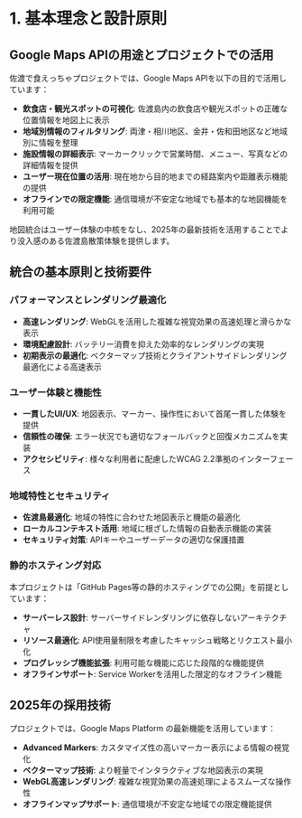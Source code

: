 # 1. 基本理念と設計原則

## Google Maps APIの用途とプロジェクトでの活用

佐渡で食えっちゃプロジェクトでは、Google Maps APIを以下の目的で活用しています：

- **飲食店・観光スポットの可視化**: 佐渡島内の飲食店や観光スポットの正確な位置情報を地図上に表示
- **地域別情報のフィルタリング**: 両津・相川地区、金井・佐和田地区など地域別に情報を整理
- **施設情報の詳細表示**: マーカークリックで営業時間、メニュー、写真などの詳細情報を提供
- **ユーザー現在位置の活用**: 現在地から目的地までの経路案内や距離表示機能の提供
- **オフラインでの限定機能**: 通信環境が不安定な地域でも基本的な地図機能を利用可能

地図統合はユーザー体験の中核をなし、2025年の最新技術を活用することでより没入感のある佐渡島散策体験を提供します。

## 統合の基本原則と技術要件

### パフォーマンスとレンダリング最適化

- **高速レンダリング**: WebGLを活用した複雑な視覚効果の高速処理と滑らかな表示
- **環境配慮設計**: バッテリー消費を抑えた効率的なレンダリングの実現
- **初期表示の最適化**: ベクターマップ技術とクライアントサイドレンダリング最適化による高速表示

### ユーザー体験と機能性

- **一貫したUI/UX**: 地図表示、マーカー、操作性において首尾一貫した体験を提供
- **信頼性の確保**: エラー状況でも適切なフォールバックと回復メカニズムを実装
- **アクセシビリティ**: 様々な利用者に配慮したWCAG 2.2準拠のインターフェース

### 地域特性とセキュリティ

- **佐渡島最適化**: 地域の特性に合わせた地図表示と機能の最適化
- **ローカルコンテキスト活用**: 地域に根ざした情報の自動表示機能の実装
- **セキュリティ対策**: APIキーやユーザーデータの適切な保護措置

### 静的ホスティング対応

本プロジェクトは「GitHub Pages等の静的ホスティングでの公開」を前提としています：

- **サーバーレス設計**: サーバーサイドレンダリングに依存しないアーキテクチャ
- **リソース最適化**: API使用量制限を考慮したキャッシュ戦略とリクエスト最小化
- **プログレッシブ機能拡張**: 利用可能な機能に応じた段階的な機能提供
- **オフラインサポート**: Service Workerを活用した限定的なオフライン機能

## 2025年の採用技術

プロジェクトでは、Google Maps Platform の最新機能を活用しています：

- **Advanced Markers**: カスタマイズ性の高いマーカー表示による情報の視覚化
- **ベクターマップ技術**: より軽量でインタラクティブな地図表示の実現
- **WebGL高速レンダリング**: 複雑な視覚効果の高速処理によるスムーズな操作性
- **オフラインマップサポート**: 通信環境が不安定な地域での限定機能提供
